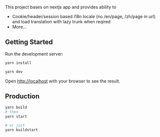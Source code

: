 
This project bases on nextjs app and provides ability to
* Cookie/header/session based i18n locale (no /en/page, /zh/page in url) and load translation with lazy trunk when reqired
* More...

## Getting Started

Run the development server:

```bash
yarn install

yarn dev
```

Open [http://localhost](http://localhost) with your browser to see the result.

## Production

```bash
yarn build
# then
yarn start

# or just
yarn buildstart
```


